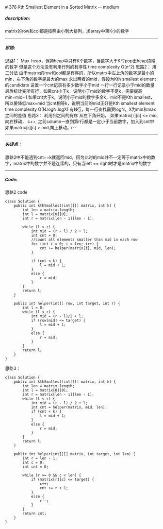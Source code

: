 \# 378 Kth Smallest Element in a Sorted Matrix -- medium
##### description:
matrix的row和col都是按照由小到大排列，求array中第K小的数字
****************
##### 思路:
思路1：
Max-heap，保持heap中只有K个数字，当数字大于K时pop出heap顶端的数字
但是这个方法没有利用行列的有序性
time complexity O(n^2)
思路2：
用二分法
由于matrix的row和col都是有序的，所以matrx中左上角的数字是最小的min，右下角的数字是最大的max
求出两者的mid，假设为Kth smallest element的candidate
设置一个cnt记录有多少数字小于mid
一行一行记录小于mid的数量
最后统计完所有行，如果cnt小于k，说明小于mid的数字不足k，需要提高min=mid+1
如果cnt大于k，说明小于mid的数字多余k，mid不是Kth smallest，所以要降低max=mid
当cnt相等k，说明当前的mid正好是Kth smallest element
time complexity O(N.logN.logX)
有N行，每一行查找需要logN，X为min和max之间的差值
思路3：
利用列之间的有序
从左下角开始，
如果matrix[r][c] <= mid,向右移动， c++, 之前column一直到第r行都是一定小于当前数字，加入到cnt中
如果matrix[r][c] > mid,向上移动，r--
**********
##### 失误点：
思路2中不能遇到cnt==k就返回mid，因为此时的mid并不一定等于matrix中的数字，matrix中的数字并不是连续的，只有当left == right时才是matrix中的数字
********
##### Code:
思路2 code
```
class Solution {
    public int kthSmallest(int[][] matrix, int k) {
        int len = matrix.length;
        int l = matrix[0][0];
        int r = matrix[len - 1][len - 1];

        while (l < r) {
            int mid = (r - l) / 2 + l;
            int cnt = 0;
            //count all elements smaller than mid in each row
            for (int i = 0; i < len; i++) {
                cnt += helper(matrix[i], mid, len);
            }

            if (cnt < k) {
                l = mid + 1;
            }
            else {
                r = mid;
            }
        }
        return l;
    }

    public int helper(int[] row, int target, int r) {
        int l = 0;
        while (l < r) {
            int mid = (r - l)/2 + l;
            if (row[mid] <= target) {
                l = mid + 1;
            }
            else {
                r = mid;
            }
        }
        return l;
    }
}
```
思路3：
```
class Solution {
    public int kthSmallest(int[][] matrix, int k) {
        int len = matrix.length;
        int l = matrix[0][0];
        int r = matrix[len - 1][len - 1];
        while (l < r) {
            int mid = (r - l) / 2 + l;
            int cnt = helper(matrix, mid, len);
            if (cnt < k) {
                l = mid + 1;
            }
            else {
                r = mid;
            }
        }
        return l;
    }

    public int helper(int[][] matrix, int target, int len) {
        int r = len - 1;
        int c = 0;
        int cnt = 0;

        while (r >= 0 && c < len) {
            if (matrix[r][c] <= target) {
                c++;
                cnt += r + 1;
            }
            else {
                r--;
            }
        }
        return cnt;
    }
}
```
